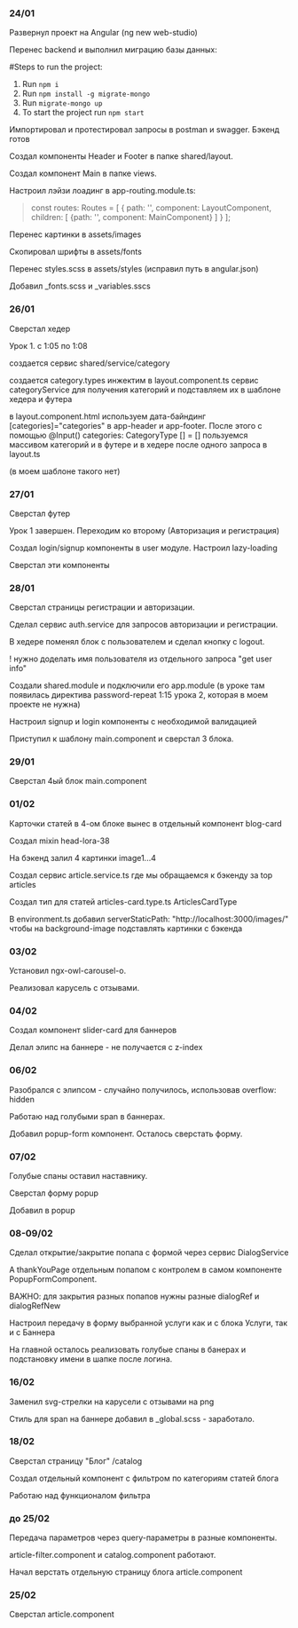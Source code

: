 ### 24/01
Развернул проект на Angular (ng new web-studio)

Перенес backend и выполнил миграцию базы данных:

#Steps to run the project:
1. Run `npm i`
2. Run `npm install -g migrate-mongo`
3. Run `migrate-mongo up`
4. To start the project run `npm start`

Импортировал и протестировал запросы в postman и swagger. Бэкенд готов

Создал компоненты Header и Footer в папке shared/layout.

Создал компонент Main в папке views.

Настроил лэйзи лоадинг в app-routing.module.ts:

>const routes: Routes = [
>{
>path: '',
>component: LayoutComponent,
>children: [
>{path: '', component: MainComponent}
>]
>}
>];

Перенес картинки в assets/images

Скопировал шрифты в assets/fonts

Перенес styles.scss в assets/styles (исправил путь в angular.json)

Добавил _fonts.scss и _variables.sscs



### 26/01
Сверстал хедер


Урок 1. с 1:05 по 1:08

создается сервис shared/service/category

создается category.types
инжектим в layout.component.ts сервис categoryService для получения категорий и подставляем их в шаблоне хедера и футера

в layout.component.html используем дата-байндинг [categories]="categories" в app-header и app-footer. 
После этого с помощью @Input() categories: CategoryType [] = [] пользуемся массивом категорий и в футере и в хедере после одного запроса в layout.ts

(в моем шаблоне такого нет)

### 27/01
Сверстал футер

Урок 1 завершен. Переходим ко второму (Авторизация и регистрация)

Создал login/signup компоненты в user модуле. Настроил lazy-loading 

Сверстал эти компоненты


### 28/01
Сверстал страницы регистрации и авторизации.

Сделал сервис auth.service для запросов авторизации и регистрации.

В хедере поменял блок с пользователем и сделал кнопку с logout.

! нужно доделать имя пользователя из отдельного запроса "get user info"

Создали shared.module и подключили его app.module
(в уроке там появилась директива password-repeat 1:15 урока 2, которая в моем проекте не нужна)

Настроил signup и login компоненты с необходимой валидацией

Приступил к шаблону main.component и сверстал 3 блока.

### 29/01
Сверстал 4ый блок main.component

### 01/02

Карточки статей в 4-ом блоке вынес в отдельный компонент blog-card

Создал mixin head-lora-38

На бэкенд залил 4 картинки image1...4

Создал сервис article.service.ts где мы обращаемся к бэкенду за top articles

Создал тип для статей articles-card.type.ts ArticlesCardType

В environment.ts добавил   serverStaticPath: "http://localhost:3000/images/" чтобы на background-image подставлять картинки с бэкенда

### 03/02
Установил ngx-owl-carousel-o.

Реализовал карусель с отзывами.

### 04/02
Создал компонент slider-card для баннеров

Делал элипс на баннере - не получается с z-index

### 06/02
Разобрался с элипсом - случайно получилось, использовав overflow: hidden

Работаю над голубыми span в баннерах.

Добавил popup-form компонент. Осталось сверстать форму.


### 07/02
Голубые спаны оставил наставнику.

Сверстал форму popup

Добавил <mat-select> в popup

### 08-09/02
Сделал открытие/закрытие попапа с формой через сервис DialogService

А thankYouPage отдельным попапом с контролем в самом компоненте PopupFormComponent.

ВАЖНО: для закрытия разных попапов нужны разные dialogRef и dialogRefNew

Настроил передачу в форму выбранной услуги как и с блока Услуги, так и с Баннера

На главной осталось реализовать голубые спаны в банерах и подстановку имени в шапке после логина.


### 16/02
Заменил svg-стрелки на карусели с отзывами на png

Стиль для span на баннере добавил в _global.scss - заработало.

### 18/02
Сверстал страницу "Блог" /catalog

Создал отдельный компонент с фильтром по категориям статей блога

Работаю над функционалом фильтра

### до 25/02

Передача параметров через query-параметры в разные компоненты.

article-filter.component и catalog.component работают.

Начал верстать отдельную страницу блога article.component

### 25/02

Сверстал article.component
